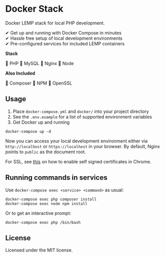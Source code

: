 # Docker Stack

Docker LEMP stack for local PHP development.

✔︎ Get up and running with Docker Compose in minutes  
✔︎ Hassle free setup of local development environments  
✔︎ Pre-configured services for included LEMP containers

**Stack**

🚀 PHP 🚀 MySQL 🚀 Nginx 🚀 Node

**Also Included**

🚀 Composer 🚀 NPM 🚀 OpenSSL

## Usage

1. Place `docker-compose.yml` and `docker/` into your project directory
2. See the `.env.example` for a list of supported environment variables
3. Get Docker up and running

```
docker-compose up -d
```

Now you can access your local development environment either via `http://localhost` or `https://localhost` in your browser. By default, Nginx points to `public` as the document root.

For SSL, see [this](https://stackoverflow.com/a/31900210/1620163) on how to enable self signed certificates in Chrome.

## Running commands in services

Use `docker-compose exec <service> <command>` as usual:

```
docker-compose exec php composer install
docker-compose exec node npm install
```

Or to get an interactive prompt:

```
docker-compose exec php /bin/bash
```

## License

Licensed under the MIT license.
